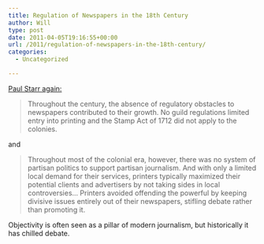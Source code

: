 ```yaml
---
title: Regulation of Newspapers in the 18th Century
author: Will
type: post
date: 2011-04-05T19:16:55+00:00
url: /2011/regulation-of-newspapers-in-the-18th-century/
categories:
  - Uncategorized

---
```

[Paul Starr again:][1]

> Throughout the century, the absence of regulatory obstacles to newspapers contributed to their growth. No guild regulations limited entry into printing and the Stamp Act of 1712 did not apply to the colonies.

and

> Throughout most of the colonial era, however, there was no system of partisan politics to support partisan journalism. And with only a limited local demand for their services, printers typically maximized their potential clients and advertisers by not taking sides in local controversies&#8230; Printers avoided offending the powerful by keeping divisive issues entirely out of their newspapers, stifling debate rather than promoting it.

Objectivity is often seen as a pillar of modern journalism, but historically it has chilled debate.

 [1]: http://www.amazon.com/Creation-Media-Paul-Starr/dp/0465081932